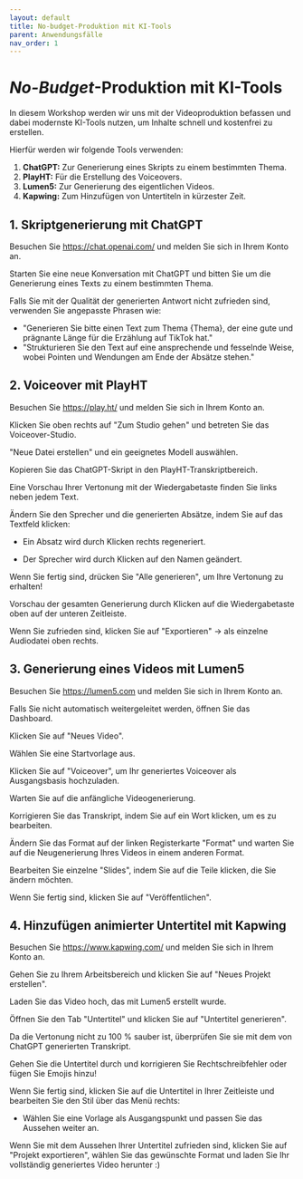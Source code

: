 ```yaml
---
layout: default
title: No-budget-Produktion mit KI-Tools
parent: Anwendungsfälle
nav_order: 1
---
```



# *No-Budget*-Produktion mit KI-Tools

In diesem Workshop werden wir uns mit der Videoproduktion befassen und dabei modernste KI-Tools nutzen, um Inhalte schnell und kostenfrei zu erstellen.

Hierfür werden wir folgende Tools verwenden:

1. **ChatGPT:** Zur Generierung eines Skripts zu einem bestimmten Thema.
2. **PlayHT:** Für die Erstellung des Voiceovers.
3. **Lumen5:** Zur Generierung des eigentlichen Videos.
4. **Kapwing:** Zum Hinzufügen von Untertiteln in kürzester Zeit.

## 1. Skriptgenerierung mit ChatGPT

Besuchen Sie https://chat.openai.com/ und melden Sie sich in Ihrem Konto an.

Starten Sie eine neue Konversation mit ChatGPT und bitten Sie um die Generierung eines Texts zu einem bestimmten Thema.

Falls Sie mit der Qualität der generierten Antwort nicht zufrieden sind, verwenden Sie angepasste Phrasen wie:
  - "Generieren Sie bitte einen Text zum Thema {Thema}, der eine gute und prägnante Länge für die Erzählung auf TikTok hat."
  - "Strukturieren Sie den Text auf eine ansprechende und fesselnde Weise, wobei Pointen und Wendungen am Ende der Absätze stehen."

## 2. Voiceover mit PlayHT

Besuchen Sie https://play.ht/ und melden Sie sich in Ihrem Konto an.

Klicken Sie oben rechts auf "Zum Studio gehen" und betreten Sie das Voiceover-Studio.

"Neue Datei erstellen" und ein geeignetes Modell auswählen.

Kopieren Sie das ChatGPT-Skript in den PlayHT-Transkriptbereich.

Eine Vorschau Ihrer Vertonung mit der Wiedergabetaste finden Sie links neben jedem Text.

Ändern Sie den Sprecher und die generierten Absätze, indem Sie auf das Textfeld klicken:

  - Ein Absatz wird durch Klicken rechts regeneriert.

  - Der Sprecher wird durch Klicken auf den Namen geändert.

Wenn Sie fertig sind, drücken Sie "Alle generieren", um Ihre Vertonung zu erhalten!

Vorschau der gesamten Generierung durch Klicken auf die Wiedergabetaste oben auf der unteren Zeitleiste.

Wenn Sie zufrieden sind, klicken Sie auf "Exportieren" → als einzelne Audiodatei oben rechts.


## 3. Generierung eines Videos mit Lumen5

Besuchen Sie https://lumen5.com und melden Sie sich in Ihrem Konto an.

Falls Sie nicht automatisch weitergeleitet werden, öffnen Sie das Dashboard.

Klicken Sie auf "Neues Video".

Wählen Sie eine Startvorlage aus.

Klicken Sie auf "Voiceover", um Ihr generiertes Voiceover als Ausgangsbasis hochzuladen.

Warten Sie auf die anfängliche Videogenerierung.

Korrigieren Sie das Transkript, indem Sie auf ein Wort klicken, um es zu bearbeiten.

Ändern Sie das Format auf der linken Registerkarte "Format" und warten Sie auf die Neugenerierung Ihres Videos in einem anderen Format.

Bearbeiten Sie einzelne "Slides", indem Sie auf die Teile klicken, die Sie ändern möchten.

Wenn Sie fertig sind, klicken Sie auf "Veröffentlichen".


## 4. Hinzufügen animierter Untertitel mit Kapwing

 Besuchen Sie https://www.kapwing.com/ und melden Sie sich in Ihrem Konto an.

 Gehen Sie zu Ihrem Arbeitsbereich und klicken Sie auf "Neues Projekt erstellen".

 Laden Sie das Video hoch, das mit Lumen5 erstellt wurde.

Öffnen Sie den Tab "Untertitel" und klicken Sie auf "Untertitel generieren".

 Da die Vertonung nicht zu 100 % sauber ist, überprüfen Sie sie mit dem von ChatGPT generierten Transkript.

Gehen Sie die Untertitel durch und korrigieren Sie Rechtschreibfehler oder fügen Sie Emojis hinzu!

Wenn Sie fertig sind, klicken Sie auf die Untertitel in Ihrer Zeitleiste und bearbeiten Sie den Stil über das Menü rechts:

  - Wählen Sie eine Vorlage als Ausgangspunkt und passen Sie das Aussehen weiter an.

Wenn Sie mit dem Aussehen Ihrer Untertitel zufrieden sind, klicken Sie auf "Projekt exportieren", wählen Sie das gewünschte Format und laden Sie Ihr vollständig generiertes Video herunter :)

